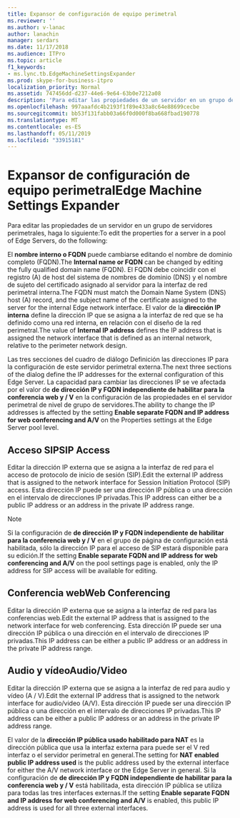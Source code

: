 ```yaml
---
title: Expansor de configuración de equipo perimetral
ms.reviewer: ''
ms.author: v-lanac
author: lanachin
manager: serdars
ms.date: 11/17/2018
ms.audience: ITPro
ms.topic: article
f1_keywords:
- ms.lync.tb.EdgeMachineSettingsExpander
ms.prod: skype-for-business-itpro
localization_priority: Normal
ms.assetid: 747456dd-d237-44e6-9e64-63b0e7212a08
description: 'Para editar las propiedades de un servidor en un grupo de servidores perimetrales, haga lo siguiente:'
ms.openlocfilehash: 997aaafdc4b2193f1f89e433a8c64e88699cecbe
ms.sourcegitcommit: bb53f131fabb03a66f0d000f8ba668fbad190778
ms.translationtype: MT
ms.contentlocale: es-ES
ms.lasthandoff: 05/11/2019
ms.locfileid: "33915181"
---
```

# <a name="edge-machine-settings-expander"></a><span data-ttu-id="8873f-103">Expansor de configuración de equipo perimetral</span><span class="sxs-lookup"><span data-stu-id="8873f-103">Edge Machine Settings Expander</span></span>
 
<span data-ttu-id="8873f-104">Para editar las propiedades de un servidor en un grupo de servidores perimetrales, haga lo siguiente:</span><span class="sxs-lookup"><span data-stu-id="8873f-104">To edit the properties for a server in a pool of Edge Servers, do the following:</span></span>
  
<span data-ttu-id="8873f-105">El **nombre interno o FQDN** puede cambiarse editando el nombre de dominio completo (FQDN).</span><span class="sxs-lookup"><span data-stu-id="8873f-105">The **Internal name or FQDN** can be changed by editing the fully qualified domain name (FQDN).</span></span> <span data-ttu-id="8873f-106">El FQDN debe coincidir con el registro (A) de host del sistema de nombres de dominio (DNS) y el nombre de sujeto del certificado asignado al servidor para la interfaz de red perimetral interna.</span><span class="sxs-lookup"><span data-stu-id="8873f-106">The FQDN must match the Domain Name System (DNS) host (A) record, and the subject name of the certificate assigned to the server for the internal Edge network interface.</span></span> <span data-ttu-id="8873f-107">El valor de la **dirección IP interna** define la dirección IP que se asigna a la interfaz de red que se ha definido como una red interna, en relación con el diseño de la red perimetral.</span><span class="sxs-lookup"><span data-stu-id="8873f-107">The value of **Internal IP address** defines the IP address that is assigned the network interface that is defined as an internal network, relative to the perimeter network design.</span></span>
  
<span data-ttu-id="8873f-108">Las tres secciones del cuadro de diálogo Definición las direcciones IP para la configuración de este servidor perimetral externa.</span><span class="sxs-lookup"><span data-stu-id="8873f-108">The next three sections of the dialog define the IP addresses for the external configuration of this Edge Server.</span></span> <span data-ttu-id="8873f-109">La capacidad para cambiar las direcciones IP se ve afectada por el valor de **de dirección IP y FQDN independiente de habilitar para la conferencia web y / V** en la configuración de las propiedades en el servidor perimetral de nivel de grupo de servidores.</span><span class="sxs-lookup"><span data-stu-id="8873f-109">The ability to change the IP addresses is affected by the setting **Enable separate FQDN and IP address for web conferencing and A/V** on the Properties settings at the Edge Server pool level.</span></span>
  
## <a name="sip-access"></a><span data-ttu-id="8873f-110">Acceso SIP</span><span class="sxs-lookup"><span data-stu-id="8873f-110">SIP Access</span></span>

<span data-ttu-id="8873f-111">Editar la dirección IP externa que se asigna a la interfaz de red para el acceso de protocolo de inicio de sesión (SIP).</span><span class="sxs-lookup"><span data-stu-id="8873f-111">Edit the external IP address that is assigned to the network interface for Session Initiation Protocol (SIP) access.</span></span> <span data-ttu-id="8873f-112">Esta dirección IP puede ser una dirección IP pública o una dirección en el intervalo de direcciones IP privadas.</span><span class="sxs-lookup"><span data-stu-id="8873f-112">This IP address can either be a public IP address or an address in the private IP address range.</span></span>
  
> [!NOTE]
> <span data-ttu-id="8873f-113">Si la configuración de **de dirección IP y FQDN independiente de habilitar para la conferencia web y / V** en el grupo de página de configuración está habilitada, sólo la dirección IP para el acceso de SIP estará disponible para su edición.</span><span class="sxs-lookup"><span data-stu-id="8873f-113">If the setting **Enable separate FQDN and IP address for web conferencing and A/V** on the pool settings page is enabled, only the IP address for SIP access will be available for editing.</span></span>
  
## <a name="web-conferencing"></a><span data-ttu-id="8873f-114">Conferencia web</span><span class="sxs-lookup"><span data-stu-id="8873f-114">Web Conferencing</span></span>

<span data-ttu-id="8873f-115">Editar la dirección IP externa que se asigna a la interfaz de red para las conferencias web.</span><span class="sxs-lookup"><span data-stu-id="8873f-115">Edit the external IP address that is assigned to the network interface for web conferencing.</span></span> <span data-ttu-id="8873f-116">Esta dirección IP puede ser una dirección IP pública o una dirección en el intervalo de direcciones IP privadas.</span><span class="sxs-lookup"><span data-stu-id="8873f-116">This IP address can be either a public IP address or an address in the private IP address range.</span></span>
  
## <a name="audiovideo"></a><span data-ttu-id="8873f-117">Audio y vídeo</span><span class="sxs-lookup"><span data-stu-id="8873f-117">Audio/Video</span></span>

<span data-ttu-id="8873f-118">Editar la dirección IP externa que se asigna a la interfaz de red para audio y vídeo (A / V).</span><span class="sxs-lookup"><span data-stu-id="8873f-118">Edit the external IP address that is assigned to the network interface for audio/video (A/V).</span></span> <span data-ttu-id="8873f-119">Esta dirección IP puede ser una dirección IP pública o una dirección en el intervalo de direcciones IP privadas.</span><span class="sxs-lookup"><span data-stu-id="8873f-119">This IP address can be either a public IP address or an address in the private IP address range.</span></span>
  
<span data-ttu-id="8873f-120">El valor de la **dirección IP pública usado habilitado para NAT** es la dirección pública que usa la interfaz externa para puede ser el V red interfaz o el servidor perimetral en general.</span><span class="sxs-lookup"><span data-stu-id="8873f-120">The setting for **NAT enabled public IP address used** is the public address used by the external interface for either the A/V network interface or the Edge Server in general.</span></span> <span data-ttu-id="8873f-121">Si la configuración de **de dirección IP y FQDN independiente de habilitar para la conferencia web y / V** está habilitada, esta dirección IP pública se utiliza para todas las tres interfaces externas.</span><span class="sxs-lookup"><span data-stu-id="8873f-121">If the setting **Enable separate FQDN and IP address for web conferencing and A/V** is enabled, this public IP address is used for all three external interfaces.</span></span>
  

